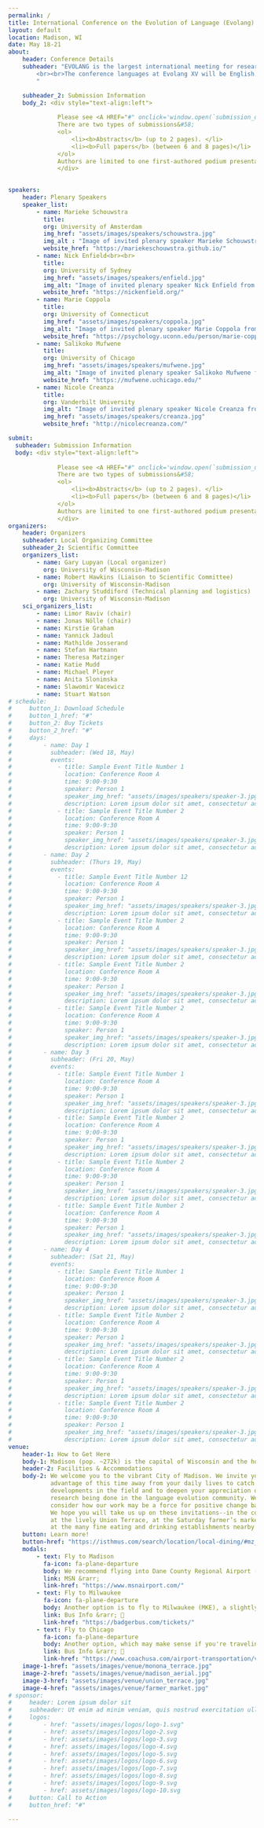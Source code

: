 ```yaml
---
permalink: /
title: International Conference on the Evolution of Language (Evolang) 2024
layout: default
location: Madison, WI
date: May 18-21
about:
    header: Conference Details
    subheader: "EVOLANG is the largest international meeting for researchers working on the origins and evolution of language. The conference is highly interdisciplinary, with contributions from disciplines including, but not limited to: anthropology, archeology, artificial life, biology, cognitive science, genetics, linguistics, modeling, paleontology, physiology, primatology, and psychology. Typically, about 300 delegates attend, with representatives from all these disciplines. <br><br>
        <br><br>The conference languages at Evolang XV will be English. We will have ASL interpreters on hand for providing interpreting to/from ASL (other sign languages may be a possibility) To gauge demand for interpreting services, please <a href = 'https://docs.google.com/forms/d/e/1FAIpQLSejSkSKxD1BEndXDIARr75xI4p1KBpa7GBAZskD_lJnzuJP8g/viewform'><b>complete this survey</b></a> if you think you could benefit from sign language interpreting.
        " 

    subheader_2: Submission Information
    body_2: <div style="text-align:left">
    
              Please see <A HREF="#" onclick='window.open(`submission_details/#info-3e`, `_self`);'><b>here</b></A> for complete information on submission requirements.<br>
              There are two types of submissions&#58;
              <ol>
                  <li><b>Abstracts</b> (up to 2 pages). </li>
                  <li><b>Full papers</b> (between 6 and 8 pages)</li> 
              </ol>
              Authors are limited to one first-authored podium presentation (15 min talk + 5 min Q&A) and one first-authored poster. There is no limit on the number of submissions for which you can be a non-first author. When submitting, please indicate your preferred mode of presentation (podium talk or poster). We hope to see as many of you as possible in person, but we understand that travel to the US is not possible for all presenters. We will be able to offer a limited number of virtual flash talks and podium presentations.  All accepted submissions will be published in an online proceedings volume to appear before the start of the conference. <b>Submissions portal will open Sept 6th, 2023.</b> In addition, we are soliciting <A HREF="#" onclick='window.open(`submission_details/#info-1`, `_self`);'><b>workshop proposals</b></A> which should be emailed directly to Gary Lupyan at <a href='mailto:lupyan@wisc.edu'>lupyan@wisc.edu</a>.
              </div>

              
speakers:
    header: Plenary Speakers
    speaker_list:
        - name: Marieke Schouwstra
          title:
          org: University of Amsterdam
          img_href: "assets/images/speakers/schouwstra.jpg"
          img_alt : "Image of invited plenary speaker Marieke Schouwstra from University of Amsterdam"
          website_href: "https://mariekeschouwstra.github.io/"
        - name: Nick Enfield<br><br>
          title:
          org: University of Sydney
          img_href: "assets/images/speakers/enfield.jpg"
          img_alt: "Image of invited plenary speaker Nick Enfield from University of Sydney"
          website_href: "https://nickenfield.org/"
        - name: Marie Coppola
          title: 
          org: University of Connecticut
          img_href: "assets/images/speakers/coppola.jpg"
          img_alt: "Image of invited plenary speaker Marie Coppola from University of Connecticut"
          website_href: "https://psychology.uconn.edu/person/marie-coppola/"
        - name: Salikoko Mufwene
          title:
          org: University of Chicago
          img_href: "assets/images/speakers/mufwene.jpg"
          img_alt: "Image of invited plenary speaker Salikoko Mufwene from University of Chicago"
          website_href: "https://mufwene.uchicago.edu/"
        - name: Nicole Creanza
          title: 
          org: Vanderbilt University
          img_alt: "Image of invited plenary speaker Nicole Creanza from Vanderbilt University"
          img_href: "assets/images/speakers/creanza.jpg"
          website_href: "http://nicolecreanza.com/"

submit:
  subheader: Submission Information
  body: <div style="text-align:left">
    
              Please see <A HREF="#" onclick='window.open(`submission_details`, `_self`);'><b>here</b></A> for complete information on submission requirements.<br>
              There are two types of submissions&#58;
              <ol>
                  <li><b>Abstracts</b> (up to 2 pages). </li>
                  <li><b>Full papers</b> (between 6 and 8 pages)</li> 
              </ol>
              Authors are limited to one first-authored podium presentation (15 min talk + 5 min Q&A) and one first-authored poster. There is no limit on the number of submissions for which you can be a non-first author. When submitting, please indicate your preferred mode of presentation (podium talk or poster). We hope to see as many of you as possible in person, but we understand that travel to the US is not possible for all presenters. We will be able to offer a limited number of virtual flash talks and podium presentations.  All accepted submissions will be published in an online proceedings volume to appear before the start of the conference. <b>Submissions portal will open Sept 6th, 2023.</b> In addition, we are soliciting <A HREF="#" onclick='window.open(`submission_details/#info-1`, `_self`);'><b>workshop proposals</b></A> which should be emailed directly to Gary Lupyan at <a href='mailto:lupyan@wisc.edu'>lupyan@wisc.edu</a>.
              </div>
organizers:
    header: Organizers
    subheader: Local Organizing Committee
    subheader_2: Scientific Committee
    organizers_list:
        - name: Gary Lupyan (Local organizer)
          org: University of Wisconsin-Madison
        - name: Robert Hawkins (Liaison to Scientific Committee)
          org: University of Wisconsin-Madison
        - name: Zachary Studdiford (Technical planning and logistics) 
          org: University of Wisconsin-Madison
    sci_organizers_list:
        - name: Limor Raviv (chair)
        - name: Jonas Nölle (chair)
        - name: Kirstie Graham
        - name: Yannick Jadoul
        - name: Mathilde Josserand
        - name: Stefan Hartmann
        - name: Theresa Matzinger
        - name: Katie Mudd
        - name: Michael Pleyer
        - name: Anita Slonimska
        - name: Slawomir Wacewicz
        - name: Stuart Watson
# schedule:
#     button_1: Download Schedule
#     button_1_href: "#"
#     button_2: Buy Tickets
#     button_2_href: "#"    
#     days:
#         - name: Day 1
#           subheader: (Wed 18, May)
#           events:
#             - title: Sample Event Title Number 1
#               location: Conference Room A
#               time: 9:00-9:30
#               speaker: Person 1
#               speaker_img_href: "assets/images/speakers/speaker-3.jpg"
#               description: Lorem ipsum dolor sit amet, consectetur adipiscing elit, sed do eiusmod tempor incididunt ut labore et dolore magna aliqua. Ut enim ad minim veniam, quis nostrud exercitation ullamco laboris nisi ut aliquip ex ea commodo consequat.
#             - title: Sample Event Title Number 2
#               location: Conference Room A
#               time: 9:00-9:30
#               speaker: Person 1
#               speaker_img_href: "assets/images/speakers/speaker-3.jpg"
#               description: Lorem ipsum dolor sit amet, consectetur adipiscing elit, sed do eiusmod tempor incididunt ut labore et dolore magna aliqua. Ut enim ad minim veniam, quis nostrud exercitation ullamco laboris nisi ut aliquip ex ea commodo consequat.
#         - name: Day 2
#           subheader: (Thurs 19, May)
#           events:
#             - title: Sample Event Title Number 12
#               location: Conference Room A
#               time: 9:00-9:30
#               speaker: Person 1
#               speaker_img_href: "assets/images/speakers/speaker-3.jpg"
#               description: Lorem ipsum dolor sit amet, consectetur adipiscing elit, sed do eiusmod tempor incididunt ut labore et dolore magna aliqua. Ut enim ad minim veniam, quis nostrud exercitation ullamco laboris nisi ut aliquip ex ea commodo consequat.
#             - title: Sample Event Title Number 2
#               location: Conference Room A
#               time: 9:00-9:30
#               speaker: Person 1
#               speaker_img_href: "assets/images/speakers/speaker-3.jpg"
#               description: Lorem ipsum dolor sit amet, consectetur adipiscing elit, sed do eiusmod tempor incididunt ut labore et dolore magna aliqua. Ut enim ad minim veniam, quis nostrud exercitation ullamco laboris nisi ut aliquip ex ea commodo consequat.
#             - title: Sample Event Title Number 2
#               location: Conference Room A
#               time: 9:00-9:30
#               speaker: Person 1
#               speaker_img_href: "assets/images/speakers/speaker-3.jpg"
#               description: Lorem ipsum dolor sit amet, consectetur adipiscing elit, sed do eiusmod tempor incididunt ut labore et dolore magna aliqua. Ut enim ad minim veniam, quis nostrud exercitation ullamco laboris nisi ut aliquip ex ea commodo consequat.
#             - title: Sample Event Title Number 2
#               location: Conference Room A
#               time: 9:00-9:30
#               speaker: Person 1
#               speaker_img_href: "assets/images/speakers/speaker-3.jpg"
#               description: Lorem ipsum dolor sit amet, consectetur adipiscing elit, sed do eiusmod tempor incididunt ut labore et dolore magna aliqua. Ut enim ad minim veniam, quis nostrud exercitation ullamco laboris nisi ut aliquip ex ea commodo consequat.
#         - name: Day 3
#           subheader: (Fri 20, May)
#           events:
#             - title: Sample Event Title Number 1
#               location: Conference Room A
#               time: 9:00-9:30
#               speaker: Person 1
#               speaker_img_href: "assets/images/speakers/speaker-3.jpg"
#               description: Lorem ipsum dolor sit amet, consectetur adipiscing elit, sed do eiusmod tempor incididunt ut labore et dolore magna aliqua. Ut enim ad minim veniam, quis nostrud exercitation ullamco laboris nisi ut aliquip ex ea commodo consequat.
#             - title: Sample Event Title Number 2
#               location: Conference Room A
#               time: 9:00-9:30
#               speaker: Person 1
#               speaker_img_href: "assets/images/speakers/speaker-3.jpg"
#               description: Lorem ipsum dolor sit amet, consectetur adipiscing elit, sed do eiusmod tempor incididunt ut labore et dolore magna aliqua. Ut enim ad minim veniam, quis nostrud exercitation ullamco laboris nisi ut aliquip ex ea commodo consequat.
#             - title: Sample Event Title Number 2
#               location: Conference Room A
#               time: 9:00-9:30
#               speaker: Person 1
#               speaker_img_href: "assets/images/speakers/speaker-3.jpg"
#               description: Lorem ipsum dolor sit amet, consectetur adipiscing elit, sed do eiusmod tempor incididunt ut labore et dolore magna aliqua. Ut enim ad minim veniam, quis nostrud exercitation ullamco laboris nisi ut aliquip ex ea commodo consequat.
#             - title: Sample Event Title Number 2
#               location: Conference Room A
#               time: 9:00-9:30
#               speaker: Person 1
#               speaker_img_href: "assets/images/speakers/speaker-3.jpg"
#               description: Lorem ipsum dolor sit amet, consectetur adipiscing elit, sed do eiusmod tempor incididunt ut labore et dolore magna aliqua. Ut enim ad minim veniam, quis nostrud exercitation ullamco laboris nisi ut aliquip ex ea commodo consequat.
#         - name: Day 4
#           subheader: (Sat 21, May)
#           events:
#             - title: Sample Event Title Number 1
#               location: Conference Room A
#               time: 9:00-9:30
#               speaker: Person 1
#               speaker_img_href: "assets/images/speakers/speaker-3.jpg"
#               description: Lorem ipsum dolor sit amet, consectetur adipiscing elit, sed do eiusmod tempor incididunt ut labore et dolore magna aliqua. Ut enim ad minim veniam, quis nostrud exercitation ullamco laboris nisi ut aliquip ex ea commodo consequat.
#             - title: Sample Event Title Number 2
#               location: Conference Room A
#               time: 9:00-9:30
#               speaker: Person 1
#               speaker_img_href: "assets/images/speakers/speaker-3.jpg"
#               description: Lorem ipsum dolor sit amet, consectetur adipiscing elit, sed do eiusmod tempor incididunt ut labore et dolore magna aliqua. Ut enim ad minim veniam, quis nostrud exercitation ullamco laboris nisi ut aliquip ex ea commodo consequat.
#             - title: Sample Event Title Number 2
#               location: Conference Room A
#               time: 9:00-9:30
#               speaker: Person 1
#               speaker_img_href: "assets/images/speakers/speaker-3.jpg"
#               description: Lorem ipsum dolor sit amet, consectetur adipiscing elit, sed do eiusmod tempor incididunt ut labore et dolore magna aliqua. Ut enim ad minim veniam, quis nostrud exercitation ullamco laboris nisi ut aliquip ex ea commodo consequat.
#             - title: Sample Event Title Number 2
#               location: Conference Room A
#               time: 9:00-9:30
#               speaker: Person 1
#               speaker_img_href: "assets/images/speakers/speaker-3.jpg"
#               description: Lorem ipsum dolor sit amet, consectetur adipiscing elit, sed do eiusmod tempor incididunt ut labore et dolore magna aliqua. Ut enim ad minim veniam, quis nostrud exercitation ullamco laboris nisi ut aliquip ex ea commodo consequat.
venue:
    header-1: How to Get Here
    body-1: Madison (pop. ~272k) is the capital of Wisconsin and the home of University of Wisconsin's flagship campus. The conference will be held at the Monona Terrace--a beautiful conference venue designed by Frank Lloyd Wright on the shores of Lake Monona. 
    header-2: Facilities & Accommodations
    body-2: We welcome you to the vibrant City of Madison. We invite you to take 
            advantage of this time away from your daily lives to catch up on the latest
            developments in the field and to deepen your appreciation of the amazing
            research being done in the language evolution community. We also invite you to
            consider how our work may be a force for positive change back in the real world.
            We hope you will take us up on these invitations--in the conference hall,
            at the lively Union Terrace, at the Saturday farmer’s market on the Capitol Square, and
            at the many fine eating and drinking establishments nearby.
    button: Learn more!
    button-href: "https://isthmus.com/search/location/local-dining/#mz_id=5&ql_id=1&letter_filter=all&ord=last_modified&page=1"
    modals:
        - text: Fly to Madison
          fa-icon: fa-plane-departure
          body: We recommend flying into Dane County Regional Airport (MSN) which has nonstop flights to many major cities around the country and has the benefit of being just 10 minutes from downtown Madison. From MSN, you can get to downtown using a taxi, Uber, or Lyft.
          link: MSN &rarr;
          link-href: "https://www.msnairport.com/"
        - text: Fly to Milwaukee 
          fa-icon: fa-plane-departure
          body: Another option is to fly to Milwaukee (MKE), a slightly larger airport, about 80 miles East of Madison. Milwaukee has more flights and depending on your origin may be cheaper. There's a direct bus from MKE to Madison, but make sure to check the bus schedule first.
          link: Bus Info &rarr; 🚌
          link-href: "https://badgerbus.com/tickets/"
        - text: Fly to Chicago
          fa-icon: fa-plane-departure
          body: Another option, which may make sense if you're traveling internationally, is to fly to Chicago's O'Hare airport (ORD, about 130 miles Southeast of Madison) and take a bus to Madison (~3hrs, but is sometimes faster than connecting to a flight to Madison). 
          link: Bus Info &rarr; 🚌
          link-href: "https://www.coachusa.com/airport-transportation/van-galder/bus-schedule"
    image-1-href: "assets/images/venue/monona_terrace.jpg"
    image-2-href: "assets/images/venue/madison_aerial.jpg"
    image-3-href: "assets/images/venue/union_terrace.jpg"
    image-4-href: "assets/images/venue/farmer_market.jpg"
# sponsor:
#     header: Lorem ipsum dolor sit
#     subheader: Ut enim ad minim veniam, quis nostrud exercitation ullamco laboris nisi ut aliquip ex ea commodo consequat.
#     logos:
#         - href: "assets/images/logos/logo-1.svg"
#         - href: assets/images/logos/logo-2.svg
#         - href: assets/images/logos/logo-3.svg
#         - href: assets/images/logos/logo-4.svg
#         - href: assets/images/logos/logo-5.svg
#         - href: assets/images/logos/logo-6.svg
#         - href: assets/images/logos/logo-7.svg
#         - href: assets/images/logos/logo-8.svg
#         - href: assets/images/logos/logo-9.svg
#         - href: assets/images/logos/logo-10.svg
#     button: Call to Action
#     button_href: "#"

---
```

